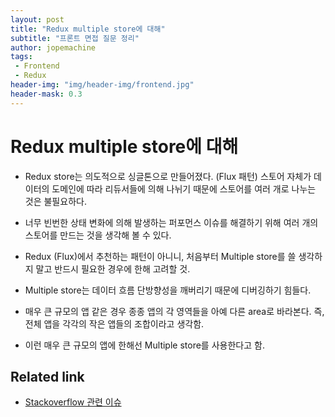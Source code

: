 ```yaml
---
layout: post
title: "Redux multiple store에 대해"
subtitle: "프론트 면접 질문 정리"
author: jopemachine
tags: 
 - Frontend
 - Redux
header-img: "img/header-img/frontend.jpg"
header-mask: 0.3
---
```


# Redux multiple store에 대해

- Redux store는 의도적으로 싱글톤으로 만들어졌다. (Flux 패턴) 스토어 자체가 데이터의 도메인에 따라 리듀서들에 의해 나뉘기 때문에 스토어를 여러 개로 나누는 것은 불필요하다.

- 너무 빈번한 상태 변화에 의해 발생하는 퍼포먼스 이슈를 해결하기 위해 여러 개의 스토어를 만드는 것을 생각해 볼 수 있다.

- Redux (Flux)에서 추천하는 패턴이 아니니, 처음부터 Multiple store를 쓸 생각하지 말고 반드시 필요한 경우에 한해 고려할 것.

- Multiple store는 데이터 흐름 단방향성을 깨버리기 때문에 디버깅하기 힘들다.

- 매우 큰 규모의 앱 같은 경우 종종 앱의 각 영역들을 아예 다른 area로 바라본다. 즉, 전체 앱을 각각의 작은 앱들의 조합이라고 생각함.

- 이런 매우 큰 규모의 앱에 한해선 Multiple store를 사용한다고 함.

## Related link

- [Stackoverflow 관련 이슈](https://stackoverflow.com/questions/33619775/redux-multiple-stores-why-not)